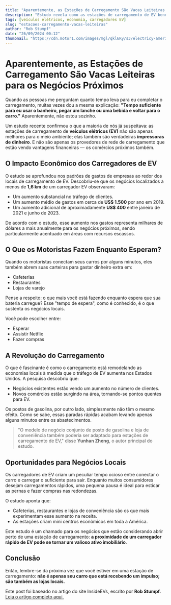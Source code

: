 ```yaml
---
title: "Aparentemente, as Estações de Carregamento São Vacas Leiteiras para os Negócios Próximos"
description: "Estudo revela como as estações de carregamento de EV beneficiam os negócios locais."
tags: [veículos elétricos, economia, carregadores EV]
slug: "estacoes-carregamento-vacas-leiteiras"
author: "Rob Stumpf"
date: "26/09/2024 00:12"
thumbnail: "https://cdn.motor1.com/images/mgl/qkl6Ry/s3/electricy-america-mit-ev-charging-economic-study.jpg"
---
```


# Aparentemente, as Estações de Carregamento São Vacas Leiteiras para os Negócios Próximos

Quando as pessoas me perguntam quanto tempo leva para eu completar o carregamento, muitas vezes dou a mesma explicação: **"Tempo suficiente para eu usar o banheiro, pegar um lanche ou uma bebida e voltar para o carro."** Aparentemente, não estou sozinho.

Um estudo recente confirmou o que a maioria de nós já suspeitava: as estações de carregamento de **veículos elétricos (EV)** não são apenas melhores para o meio ambiente; elas também são verdadeiras **impressoras de dinheiro**. E não são apenas os provedores de rede de carregamento que estão vendo vantagens financeiras — os comércios próximos também.

## O Impacto Econômico dos Carregadores de EV

O estudo se aprofundou nos padrões de gastos de empresas ao redor dos locais de carregamento de EV. Descobriu-se que os negócios localizados a menos de **1,6 km** de um carregador EV observaram:

- Um aumento substancial no tráfego de clientes.
- Um aumento médio de gastos em cerca de **US$ 1.500** por ano em 2019.
- Um aumento adicional de aproximadamente **US$ 400** entre janeiro de 2021 e junho de 2023.

De acordo com o estudo, esse aumento nos gastos representa milhares de dólares a mais anualmente para os negócios próximos, sendo particularmente acentuado em áreas com recursos escassos.

## O Que os Motoristas Fazem Enquanto Esperam?

Quando os motoristas conectam seus carros por alguns minutos, eles também abrem suas carteiras para gastar dinheiro extra em:

- Cafeterias
- Restaurantes
- Lojas de varejo

Pense a respeito: o que mais você está fazendo enquanto espera que sua bateria carregue? Esse "tempo de espera", como é conhecido, é o que sustenta os negócios locais. 

Você pode escolher entre:

- Esperar
- Assistir Netflix
- Fazer compras

## A Revolução do Carregamento

O que é fascinante é como o carregamento está remodelando as economias locais à medida que o tráfego de EV aumenta nos Estados Unidos. A pesquisa descobriu que:

- Negócios existentes estão vendo um aumento no número de clientes.
- Novos comércios estão surgindo na área, tornando-se pontos quentes para EV.

Os postos de gasolina, por outro lado, simplesmente não têm o mesmo efeito. Como se sabe, essas paradas rápidas acabam levando apenas alguns minutos entre os abastecimentos.

> "O modelo de negócio conjunto de posto de gasolina e loja de conveniência também poderia ser adaptado para estações de carregamento de EV," disse **Yunhan Zheng**, o autor principal do estudo.

## Oportunidades para Negócios Locais

Os carregadores de EV criam um peculiar tempo ocioso entre conectar o carro e carregar o suficiente para sair. Enquanto muitos consumidores desejam carregamentos rápidos, uma pequena pausa é ideal para esticar as pernas e fazer compras nas redondezas. 

O estudo aponta que:

- Cafeterias, restaurantes e lojas de conveniência são os que mais experimentam esse aumento na receita.
- As estações criam mini centros econômicos em toda a América.

Este estudo é um chamado para os negócios que estão considerando abrir perto de uma estação de carregamento: **a proximidade de um carregador rápido de EV pode se tornar um valioso ativo imobiliário**.

## Conclusão

Então, lembre-se da próxima vez que você estiver em uma estação de carregamento: **não é apenas seu carro que está recebendo um impulso; são também as lojas locais.**

Este post foi baseado no artigo do site InsideEVs, escrito por **Rob Stumpf**. [Leia o artigo completo aqui.](https://insideevs.com/news/734705/ev-chargers-cash-cow-nearby/)